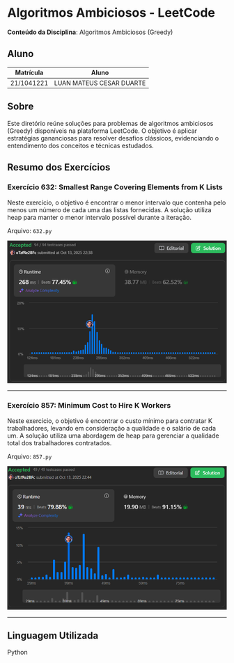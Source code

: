 # Algoritmos Ambiciosos - LeetCode

**Conteúdo da Disciplina**: Algoritmos Ambiciosos (Greedy)

## Aluno
| Matrícula    | Aluno                           |
| ------------ | ------------------------------ |
| 21/1041221   | LUAN MATEUS CESAR DUARTE       |

## Sobre

Este diretório reúne soluções para problemas de algoritmos ambiciosos (Greedy) disponíveis na plataforma LeetCode. O objetivo é aplicar estratégias gananciosas para resolver desafios clássicos, evidenciando o entendimento dos conceitos e técnicas estudados.

## Resumo dos Exercícios

### Exercício 632: Smallest Range Covering Elements from K Lists
Neste exercício, o objetivo é encontrar o menor intervalo que contenha pelo menos um número de cada uma das listas fornecidas. A solução utiliza heap para manter o menor intervalo possível durante a iteração.

Arquivo: `632.py`

![Solução Exercício 632](./Imagens/632.png)

---

### Exercício 857: Minimum Cost to Hire K Workers
Neste exercício, o objetivo é encontrar o custo mínimo para contratar K trabalhadores, levando em consideração a qualidade e o salário de cada um. A solução utiliza uma abordagem de heap para gerenciar a qualidade total dos trabalhadores contratados.

Arquivo: `857.py`

![Solução Exercício 857](./Imagens/857.png)

---

## Linguagem Utilizada
Python

